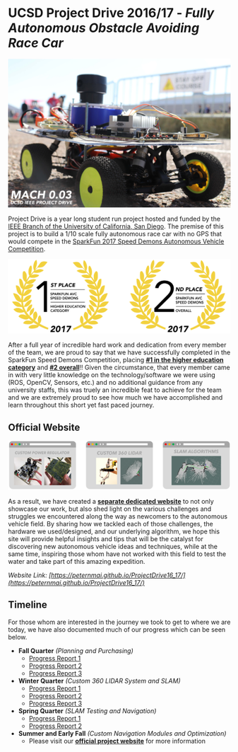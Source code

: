 # UCSD Project Drive 2016/17 - *Fully Autonomous Obstacle Avoiding Race Car*

![Vehicle Image 1](/doc/vehicle_01.jpg)

Project Drive is a year long student run project hosted and funded by the [IEEE
Branch of the University of California, San Diego](https://ieee.ucsd.edu/).
The premise of this project is to build a 1/10 scale fully autonomous race car
with no GPS that would compete in the [SparkFun 2017 Speed Demons Autonomous Vehicle
Competition](https://avc.sparkfun.com/2017).

![CompetitionAward](/doc/award-both.png)

After a full year of incredible hard work and dedication from every member of
the team, we are proud to say that we have successfully completed in the
SparkFun Speed Demons Competition, placing [**#1 in the higher education
category**](https://avc.sparkfun.com/blog/2503) and [**#2
overall**](https://avc.sparkfun.com/2017/scores)!! Given the circumstance, that
every member came in with very little knowledge on the technology/software we
were using (ROS, OpenCV, Sensors, etc.) and no additional guidance from any
university staffs, this was truely an incredible feat to achieve for the team
and we are extremely proud to see how much we have accomplished and learn
throughout this short yet fast paced journey.

## Official Website

![Website Preview](/doc/website-preview-01.png)

As a result, we have created a [**separate dedicated
website**](https://peternmai.github.io/ProjectDrive16_17/) to not only
showcase our work, but also shed light on the various challenges and struggles
we encountered along the way as newcomers to the autonomous vehicle field.
By sharing how we tackled each of those challenges, the hardware we used/designed,
and our underlying algorithm, we hope this site will provide helpful insights
and tips that will be the catalyst for discovering new autonomous vehicle ideas
and techniques, while at the same time, inspiring those whom have not worked
with this field to test the water and take part of this amazing expedition.

*Website Link: [https://peternmai.github.io/ProjectDrive16_17/](https://peternmai.github.io/ProjectDrive16_17/)*

## Timeline

For those whom are interested in the journey we took to get to where we are
today, we have also documented much of our progress which can be seen below.

* **Fall Quarter** *(Planning and Purchasing)*
  * [Progress Report 1](https://drive.google.com/file/d/0B6vZS7zdEvhlTzF2VnpMY3hNbzQ/view?usp=sharing)
  * [Progress Report 2](https://drive.google.com/file/d/0B6vZS7zdEvhldlNMaVBBRTlmUGM/view?usp=sharing)
  * [Progress Report 3](https://drive.google.com/file/d/0B6vZS7zdEvhlRmlscWU4UElNekU/view?usp=sharing)
* **Winter Quarter** *(Custom 360 LIDAR System and SLAM)*
  * [Progress Report 1](https://drive.google.com/file/d/0B6CW6u5gBz_JWEdfUGZqalpqN0E/view?usp=sharing)
  * [Progress Report 2](https://drive.google.com/file/d/0B6CW6u5gBz_JWXpjdWFvQ19TdEk/view?usp=sharing)
  * [Progress Report 3](https://drive.google.com/file/d/0B6CW6u5gBz_JcG5YcWlhSWw2ZGM/view?usp=sharing)
* **Spring Quarter** *(SLAM Testing and Navigation)*
  * [Progress Report 1](https://drive.google.com/file/d/0B6CW6u5gBz_JOVlabW1iZTRVNjA/view?usp=sharing)
  * [Progress Report 2](https://drive.google.com/file/d/0B6CW6u5gBz_JZG1KNmNDZWJFdlE/view?usp=sharing)
* **Summer and Early Fall** *(Custom Navigation Modules and Optimization)*
  * Please visit our [**official project website**](https://peternmai.github.io/ProjectDrive16_17/) for more information
